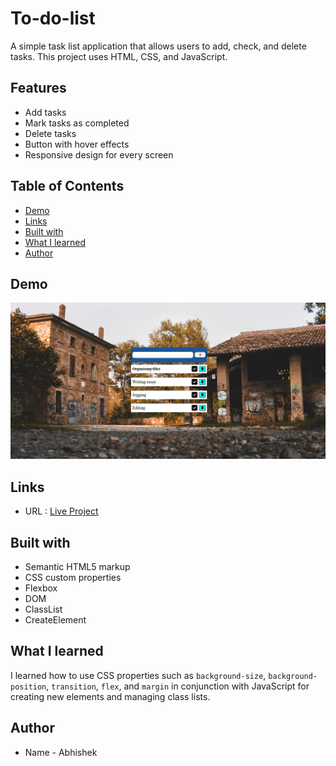 # To-do-list

A simple task list application that allows users to add, check, and delete tasks. This project uses HTML, CSS, and JavaScript. 

## Features
- Add tasks
- Mark tasks as completed
- Delete tasks
- Button with hover effects
- Responsive design for every screen

## Table of Contents

- [Demo](#demo)
- [Links](#links)
- [Built with](#built-with)
- [What I learned](#what-i-learned)
- [Author](#author)

## Demo

![](todolist.png)

## Links
- URL : [Live Project](https://abhi1226l.github.io/To-do-list/)

## Built with

- Semantic HTML5 markup
- CSS custom properties
- Flexbox
- DOM
- ClassList
- CreateElement

## What I learned

I learned how to use CSS properties such as `background-size`, `background-position`, `transition`, `flex`, and `margin` in conjunction with JavaScript for creating new elements and managing class lists.

 ## Author

- Name - Abhishek



